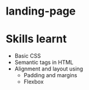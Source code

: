 # landing-page

# Skills learnt
* Basic CSS
* Semantic tags in HTML
* Alignment and layout using
  * Padding and margins
  * Flexbox
